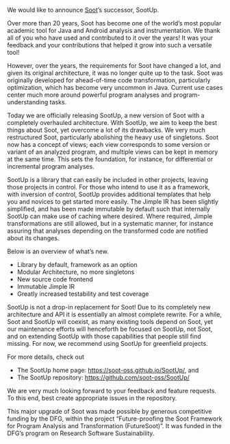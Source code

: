 We would like to announce [Soot](https://github.com/soot-oss/soot)’s successor, SootUp. 

Over more than 20 years, Soot has become one of the world’s most popular academic tool for Java and Android analysis and instrumentation. We thank all of you who have used and contributed to it over the years! It was your feedback and your contributions that helped it grow into such a versatile tool!

However, over the years, the requirements for Soot have changed a lot, and given its original architecture, it was no longer quite up to the task. Soot was originally developed for ahead-of-time code transformation, particularly optimization, which has become very uncommon in Java. Current use cases center much more around powerful program analyses and program-understanding tasks.

Today we are officially releasing SootUp, a new version of Soot with a completely overhauled architecture. With SootUp, we aim to keep the best things about Soot, yet overcome a lot of its drawbacks. We very much restructured Soot, particularly abolishing the heavy use of singletons. Soot now has a concept of views; each view corresponds to some version or variant of an analyzed program, and multiple views can be kept in memory at the same time. This sets the foundation, for instance, for differential or incremental program analyses.

SootUp is a library that can easily be included in other projects, leaving those projects in control. For those who intend to use it as a framework, with inversion of control, SootUp provides additional templates that help you and novices to get started more easily. The Jimple IR has been slightly simplified, and has been made immutable by default such that internally SootUp can make use of caching where desired. Where required, Jimple transformations are still allowed, but in a systematic manner, for instance assuring that analyses depending on the transformed code are notified about its changes.

Below is an overview of what’s new. 
 
* Library by default, framework as an option
* Modular Architecture, no more singletons
* New source code frontend
* Immutable Jimple IR
* Greatly increased testability and test coverage

SootUp is not a drop-in replacement for Soot! Due to its completely new architecture and API it is essentially an almost complete rewrite. For a while, Soot and SootUp will coexist, as many existing tools depend on Soot, yet our maintenance efforts will henceforth be focused on SootUp, not Soot, and on extending SootUp with those capabilities that people still find missing. For now, we recommend using SootUp for greenfield projects.

For more details, check out
* The SootUp home page: https://soot-oss.github.io/SootUp/, and 
* The SootUp repository: https://github.com/soot-oss/SootUp/

We are very much looking forward to your feedback and feature requests. To this end, best create appropriate issues in the repository.

This major upgrade of Soot was made possible by generous competitive funding by the DFG, within the project “Future-proofing the Soot Framework for Program Analysis
and Transformation (FutureSoot)”. It was funded in the DFG’s program on Research Software Sustainability.
